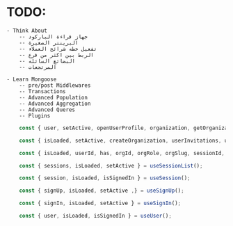 # TODO:

    - Think About
        -- جهاز قراءة الباركود
        -- البرينتر الصغيرة
        -- تفعيل خطه شرائح العملاء
        -- الربط بين اكثر من فرع
        -- البضائع السائله
        -- المرتجعات

    - Learn Mongoose
        -- pre/post Middlewares
        -- Transactions
        -- Advanced Population
        -- Advanced Aggregation
        -- Advanced Queres
        -- Plugins

```ts
    const { user, setActive, openUserProfile, organization, getOrganization, createOrganization, client, frontendApi, ...rest } = useClerk();

    const { isLoaded, setActive, createOrganization, userInvitations, userMemberships, userSuggestions } = useOrganizationList();

    const { isLoaded, userId, has, orgId, orgRole, orgSlug, sessionId, actor, getToken, isSignedIn, signOut } = useAuth();

    const { sessions, isLoaded, setActive } = useSessionList();

    const { session, isLoaded, isSignedIn } = useSession();

    const { signUp, isLoaded, setActive ,} = useSignUp();

    const { signIn, isLoaded, setActive } = useSignIn();

    const { user, isLoaded, isSignedIn } = useUser();
```
